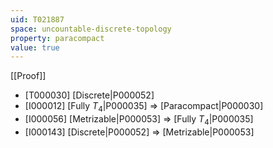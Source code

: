 ```yaml
---
uid: T021887
space: uncountable-discrete-topology
property: paracompact
value: true
---
```

[[Proof]]

* [T000030] [Discrete|P000052]
* [I000012] [Fully $T_4$|P000035] => [Paracompact|P000030]
* [I000056] [Metrizable|P000053] => [Fully $T_4$|P000035]
* [I000143] [Discrete|P000052] => [Metrizable|P000053]

